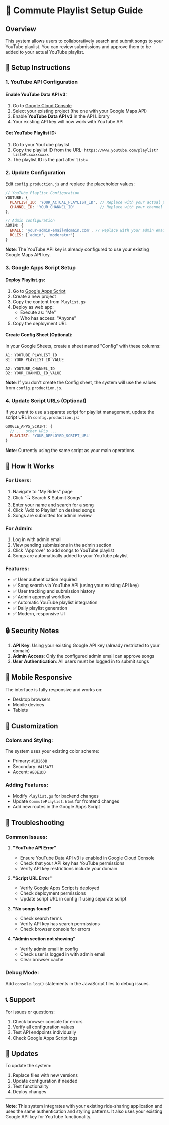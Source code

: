 # 🎵 Commute Playlist Setup Guide

## Overview
This system allows users to collaboratively search and submit songs to your YouTube playlist. You can review submissions and approve them to be added to your actual YouTube playlist.

## 🔧 Setup Instructions

### 1. YouTube API Configuration

#### Enable YouTube Data API v3:
1. Go to [Google Cloud Console](https://console.cloud.google.com/)
2. Select your existing project (the one with your Google Maps API)
3. Enable **YouTube Data API v3** in the API Library
4. Your existing API key will now work with YouTube API

#### Get YouTube Playlist ID:
1. Go to your YouTube playlist
2. Copy the playlist ID from the URL: `https://www.youtube.com/playlist?list=PLxxxxxxxxx`
3. The playlist ID is the part after `list=`

### 2. Update Configuration

Edit `config.production.js` and replace the placeholder values:

```javascript
// YouTube Playlist Configuration
YOUTUBE: {
  PLAYLIST_ID: 'YOUR_ACTUAL_PLAYLIST_ID', // Replace with your actual playlist ID
  CHANNEL_ID: 'YOUR_CHANNEL_ID'           // Replace with your channel ID
},

// Admin configuration
ADMIN: {
  EMAIL: 'your-admin-email@domain.com', // Replace with your admin email
  ROLES: ['admin', 'moderator']
}
```

**Note**: The YouTube API key is already configured to use your existing Google Maps API key.

### 3. Google Apps Script Setup

#### Deploy Playlist.gs:
1. Go to [Google Apps Script](https://script.google.com/)
2. Create a new project
3. Copy the content from `Playlist.gs`
4. Deploy as web app:
   - Execute as: "Me"
   - Who has access: "Anyone"
5. Copy the deployment URL

#### Create Config Sheet (Optional):
In your Google Sheets, create a sheet named "Config" with these columns:
```
A1: YOUTUBE_PLAYLIST_ID  
B1: YOUR_PLAYLIST_ID_VALUE

A2: YOUTUBE_CHANNEL_ID
B2: YOUR_CHANNEL_ID_VALUE
```

**Note**: If you don't create the Config sheet, the system will use the values from `config.production.js`.

### 4. Update Script URLs (Optional)

If you want to use a separate script for playlist management, update the script URL in `config.production.js`:

```javascript
GOOGLE_APPS_SCRIPT: {
  // ... other URLs ...
  PLAYLIST: 'YOUR_DEPLOYED_SCRIPT_URL'
}
```

**Note**: Currently using the same script as your main operations.

## 🚀 How It Works

### For Users:
1. Navigate to "My Rides" page
2. Click "🔍 Search & Submit Songs"
3. Enter your name and search for a song
4. Click "Add to Playlist" on desired songs
5. Songs are submitted for admin review

### For Admin:
1. Log in with admin email
2. View pending submissions in the admin section
3. Click "Approve" to add songs to YouTube playlist
4. Songs are automatically added to your YouTube playlist

### Features:
- ✅ User authentication required
- ✅ Song search via YouTube API (using your existing API key)
- ✅ User tracking and submission history
- ✅ Admin approval workflow
- ✅ Automatic YouTube playlist integration
- ✅ Daily playlist generation
- ✅ Modern, responsive UI

## 🔒 Security Notes

1. **API Key**: Using your existing Google API key (already restricted to your domain)
2. **Admin Access**: Only the configured admin email can approve songs
3. **User Authentication**: All users must be logged in to submit songs

## 📱 Mobile Responsive

The interface is fully responsive and works on:
- Desktop browsers
- Mobile devices
- Tablets

## 🎨 Customization

### Colors and Styling:
The system uses your existing color scheme:
- Primary: `#1B263B`
- Secondary: `#415A77`
- Accent: `#E0E1DD`

### Adding Features:
- Modify `Playlist.gs` for backend changes
- Update `CommutePlaylist.html` for frontend changes
- Add new routes in the Google Apps Script

## 🐛 Troubleshooting

### Common Issues:

1. **"YouTube API Error"**
   - Ensure YouTube Data API v3 is enabled in Google Cloud Console
   - Check that your API key has YouTube permissions
   - Verify API key restrictions include your domain

2. **"Script URL Error"**
   - Verify Google Apps Script is deployed
   - Check deployment permissions
   - Update script URL in config if using separate script

3. **"No songs found"**
   - Check search terms
   - Verify API key has search permissions
   - Check browser console for errors

4. **"Admin section not showing"**
   - Verify admin email in config
   - Check user is logged in with admin email
   - Clear browser cache

### Debug Mode:
Add `console.log()` statements in the JavaScript files to debug issues.

## 📞 Support

For issues or questions:
1. Check browser console for errors
2. Verify all configuration values
3. Test API endpoints individually
4. Check Google Apps Script logs

## 🔄 Updates

To update the system:
1. Replace files with new versions
2. Update configuration if needed
3. Test functionality
4. Deploy changes

---

**Note**: This system integrates with your existing ride-sharing application and uses the same authentication and styling patterns. It also uses your existing Google API key for YouTube functionality. 